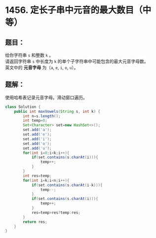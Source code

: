 # 1456. 定长子串中元音的最大数目（中等）
## 题目：
给你字符串 `s` 和整数 `k` 。\
请返回字符串 `s` 中长度为 `k` 的单个子字符串中可能包含的最大元音字母数。\
英文中的 **元音字母** 为（`a`, `e`, `i`, `o`, `u`）。
## 题解：
使用哈希表记录元音字母。滑动窗口遍历。
```java
class Solution {
    public int maxVowels(String s, int k) {
        int n=s.length();
        int temp=0;
        Set<Character> set=new HashSet<>();
        set.add('a');
        set.add('e');
        set.add('i');
        set.add('o');
        set.add('u');
        for(int i=0;i<k;i++){
            if(set.contains(s.charAt(i))){
                temp++;
            }
        }
        int res=temp;
        for(int i=k;i<n;i++){
            if(set.contains(s.charAt(i-k))){
                temp--;
            }
            if(set.contains(s.charAt(i))){
                temp++;
            }
            res=temp>res?temp:res;
        }
        return res;
    }
}
```